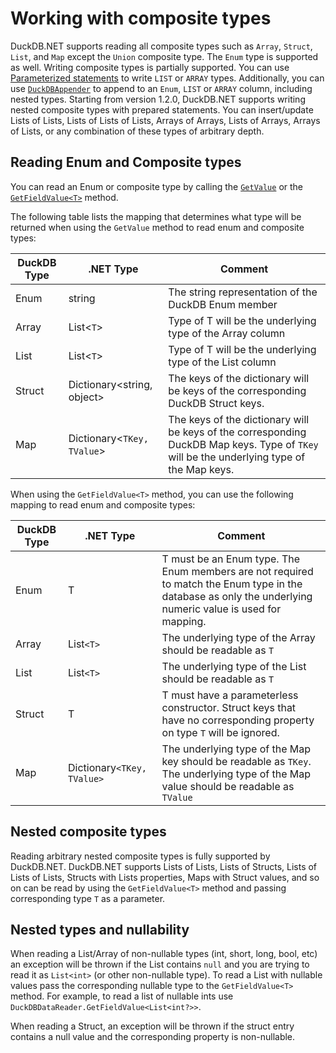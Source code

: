 # Working with composite types

DuckDB.NET supports reading all composite types such as `Array`, `Struct`, `List`, and `Map` except the `Union` composite type. The `Enum` type is supported as well. Writing composite types is partially supported. You can use [Parameterized statements](basic-usage.md#parameterized-statements) to write `LIST` or `ARRAY` types. Additionally, you can use [`DuckDBAppender`](xref:DuckDB.NET.Data.DuckDBAppender) to append to an `Enum`, `LIST` or `ARRAY` column, including nested types. Starting from version 1.2.0,  DuckDB.NET supports writing nested composite types with prepared statements. You can insert/update  Lists of Lists, Lists of Lists of Lists, Arrays of Arrays, Lists of Arrays, Arrays of Lists, or any combination of these types of arbitrary depth.


## Reading Enum and Composite types

You can read an Enum or composite type by calling the [`GetValue`](xref:DuckDB.NET.Data.DuckDBDataReader.GetValue(System.Int32)) or the [`GetFieldValue<T>`](xref:DuckDB.NET.Data.DuckDBDataReader.GetFieldValue``1(System.Int32)) method.

The following table lists the mapping that determines what type will be returned when using the `GetValue` method to read enum and composite types:

| DuckDB Type      | .NET Type| Comment |
|-----------------|----------------------|---|
| Enum        | string | The string representation of the DuckDB Enum member|
| Array | List<`T`> | Type of T will be the underlying type of the Array column|
| List        | List<`T`> | Type of T will be the underlying type of the List column|
| Struct | Dictionary<string, object> | The keys of the dictionary will be keys of the corresponding DuckDB Struct keys. |
| Map        | Dictionary<`TKey, TValue`> | The keys of the dictionary will be keys of the corresponding DuckDB Map keys. Type of `TKey` will be the underlying type of the Map keys.|

When using the `GetFieldValue<T>` method, you can use the following mapping to read enum and composite types:

| DuckDB Type      | .NET Type| Comment |
|-----------------|----------------------|---|
| Enum        | T | T must be an Enum type. The Enum members are not required to match the Enum type in the database as only the underlying numeric value is used for mapping.|
| Array | List`<T>` | The underlying type of the Array should be readable as `T`|
| List        | List`<T>` | The underlying type of the List should be readable as `T`|
| Struct | T | T must have a parameterless constructor. Struct keys that have no corresponding property on type `T` will be ignored.  |
| Map        | Dictionary`<TKey, TValue>` | The underlying type of the Map key should be readable as `TKey`. The underlying type of the Map value should be readable as `TValue`|

## Nested composite types

Reading arbitrary nested composite types is fully supported by DuckDB.NET. DuckDB.NET supports Lists of Lists, Lists of Structs, Lists of Lists of Lists, Structs with Lists properties, Maps with Struct values, and so on can be read by using the `GetFieldValue<T>` method and passing corresponding type `T` as a parameter.

## Nested types and nullability

When reading a List/Array of non-nullable types (int, short, long, bool, etc) an exception will be thrown if the List contains `null` and you are trying to read it as `List<int>` (or other non-nullable type). To read a List with nullable values pass the corresponding nullable type to the `GetFieldValue<T>` method.  For example, to read a list of nullable ints use `DuckDBDataReader.GetFieldValue<List<int?>>`.

When reading a Struct, an exception will be thrown if the struct entry contains a null value and the corresponding property is non-nullable.
